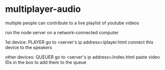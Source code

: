 # multiplayer-audio
multiple people can contribute to a live playlist of youtube videos

run the node server on a network-connected computer

1st device: PLAYER 
go to <server's ip address>/player.html
connect this device to the speakers

other devices: QUEUER
go to <server's ip address>/index.html
paste video IDs in the box to add them to the queue
